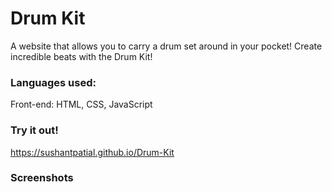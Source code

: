 # Drum Kit

A website that allows you to carry a drum set around in your pocket! Create incredible beats with the Drum Kit!

### Languages used:
Front-end: HTML, CSS, JavaScript

### Try it out!
https://sushantpatial.github.io/Drum-Kit

### Screenshots

